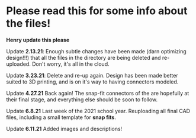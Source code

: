 # Please read this for some info about the files!
**Henry update this please**

Update **2.13.21**: Enough subtle changes have been made (darn optimizing design!!!) that all the files in the directory are being deleted and re-uploaded. Don't worry, it's all in the cloud.

Update **3.23.21**: Delete and re-up again. Design has been made better suited to 3D printing, and is on it's way to having connectors modeled.

Update **4.27.21** Back again! The snap-fit connectors of the are hopefully at their final stage, and everything else should be soon to follow.

Update **6.8.21** Last week of the 2021 school year. Reuploading all final CAD files, including a small template for **snap fits**.

Update **6.11.21** Added images and descriptions!
